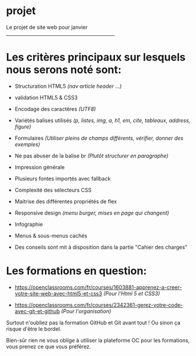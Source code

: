 ﻿# projet
Le projet de site web pour janvier
                                      ______________________________________________
# Les critères principaux sur lesquels nous serons noté sont:

- Structuration HTML5 *(nav article header ...)*

- validation HTML5 & CSS3

- Encodage des caractères *(UTF8)*

- Variétés balises utilisés *(p, listes, img, a, h1, em, cite, tableaux, address, figure)*

- Formulaires *(Utiliser pleins de champs différents, vérifier, donner des exemples)*

- Ne pas abuser de la balise br *(Plutôt structurer en paragraphe)*

- Impression générale

- Plusieurs fontes importés avec fallback

- Complexité des sélecteurs CSS

- Maitrise des différentes propriétés de flex

- Responsive design *(menu burger, mises en page qui changent)*

- Infographie

- Menus & sous-menus cachés

- Des conseils sont mit à disposition dans la partie "Cahier des charges"

 # Les formations en question:

 - https://openclassrooms.com/fr/courses/1603881-apprenez-a-creer-votre-site-web-avec-html5-et-css3 *(Pour l'Html 5 et CSS3)*

 - https://openclassrooms.com/fr/courses/2342361-gerez-votre-code-avec-git-et-github *(Pour l'organisation)*

Surtout n'oubliez pas la formation GitHub et Git avant tout !
Ou sinon ça risque d'être le bordel.

Bien-sûr rien ne vous oblige à utiliser la plateforme OC pour les formations, vous prenez ce que vous préférez.
